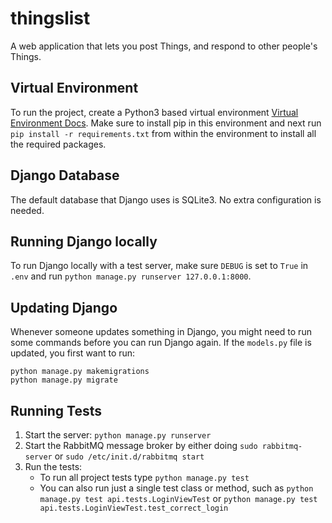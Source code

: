 # thingslist
A web application that lets you post Things, and respond to other people's Things.

## Virtual Environment
To run the project, create a Python3 based virtual environment 
[Virtual Environment Docs](https://docs.python.org/3/tutorial/venv.html).
Make sure to install pip in this environment and next run `pip install -r requirements.txt` from within the environment
 to install all the required packages.

## Django Database
The default database that Django uses is SQLite3. No extra configuration is needed.

## Running Django locally
To run Django locally with a test server, make sure `DEBUG` is set to `True` in `.env` and run 
`python manage.py runserver 127.0.0.1:8000`.

## Updating Django
Whenever someone updates something in Django, you might need to run some commands before you can run Django again. 
If the `models.py` file is updated, you first want to run: 
```
python manage.py makemigrations
python manage.py migrate
```

## Running Tests
1. Start the server: `python manage.py runserver` 
2. Start the RabbitMQ message broker by either doing `sudo rabbitmq-server` or `sudo /etc/init.d/rabbitmq start`
2. Run the tests: 
	* To run all project tests type
	`python manage.py test`
	* You can also run just a single test class or method, such as
	`python manage.py test api.tests.LoginViewTest` or `python manage.py test api.tests.LoginViewTest.test_correct_login`



